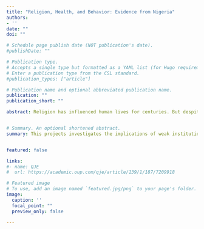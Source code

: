 ```yaml
---
title: "Religion, Health, and Behavior: Evidence from Nigeria"
authors:
- ''
date: ""
doi: ""

# Schedule page publish date (NOT publication's date).
#publishDate: ""

# Publication type.
# Accepts a single type but formatted as a YAML list (for Hugo requirements).
# Enter a publication type from the CSL standard.
#publication_types: ["article"]

# Publication name and optional abbreviated publication name.
publication: ""
publication_short: ""

abstract: Religion has influenced human lives for centuries. But despite its undeniable importance, we still lack systematic evidence on the implications of people’s real-life interactions with religious institutions. How does joining a church affect individuals’ lives? What are the specific impacts of different religious motifs? And what motivates individuals to join a church in the first place? Through a unique partnership with one of the largest Nigerian Pentecostal denominations we will address these questions and provide causal evidence on the impacts of religious engagement using the context of African Pentecostalism, one of the most remarkable phenomena of religious dynamism.


# Summary. An optional shortened abstract.
summary: This projects investigates the implications of weak institutions and 


featured: false

links:
#- name: QJE
#  url: https://academic.oup.com/qje/article/139/1/187/7209918

# Featured image
# To use, add an image named `featured.jpg/png` to your page's folder. 
image:
  caption: ''
  focal_point: ""
  preview_only: false

---
```




